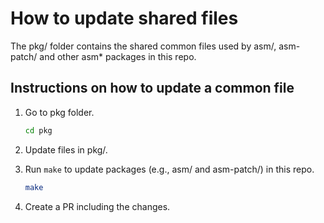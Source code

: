 # How to update shared files

The pkg/ folder contains the shared common files used by asm/, asm-patch/ and other asm* packages in this repo.

## Instructions on how to update a common file

1. Go to pkg folder.
   ```bash
   cd pkg
   ```

2. Update files in pkg/.

3. Run `make` to update packages (e.g., asm/ and asm-patch/) in this repo.
   ```bash
   make
   ```
4. Create a PR including the changes.
